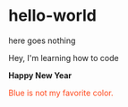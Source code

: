 # hello-world
here goes nothing
<p>Hey, I'm learning how to code</p>
<strong>Happy New Year</strong>
<p style="color:#ff471a;">Blue is not my favorite color.</p>
